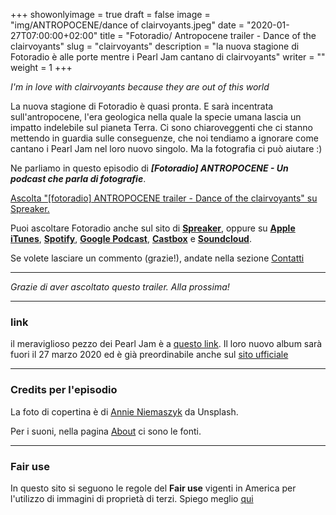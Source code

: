 +++
showonlyimage = true
draft = false
image = "img/ANTROPOCENE/dance of clairvoyants.jpeg"
date = "2020-01-27T07:00:00+02:00"
title = "Fotoradio/ Antropocene trailer - Dance of the clairvoyants"
slug = "clairvoyants"
description = "la nuova stagione di Fotoradio è alle porte mentre i Pearl Jam cantano di clairvoyants"
writer = ""
weight = 1
+++

_I'm in love with clairvoyants because they are out of this world_
<!--more-->

La nuova stagione di Fotoradio è quasi pronta. E sarà incentrata sull'antropocene, l'era geologica nella quale la specie umana lascia un impatto indelebile sul pianeta Terra.
Ci sono chiaroveggenti che ci stanno mettendo in guardia sulle conseguenze, che noi tendiamo a ignorare come cantano i Pearl Jam nel loro nuovo singolo.
Ma la fotografia ci può aiutare :)

Ne parliamo in questo episodio di **_[Fotoradio] ANTROPOCENE - Un podcast che parla di fotografie_**.

<a class="spreaker-player" href="https://www.spreaker.com/episode/22091924" data-resource="episode_id=22091924" data-width="100%" data-height="200px" data-theme="light" data-playlist="false" data-playlist-continuous="false" data-autoplay="false" data-live-autoplay="false" data-chapters-image="true" data-episode-image-position="right" data-hide-logo="false" data-hide-likes="false" data-hide-comments="false" data-hide-sharing="false" data-hide-download="false">Ascolta "[fotoradio] ANTROPOCENE trailer - Dance of the clairvoyants" su Spreaker.</a>

Puoi ascoltare Fotoradio anche sul sito di <a href="https://www.spreaker.com/show/fotoradio-un-podcast-sulle-fotografie">**Spreaker**</a>, oppure su <a target="blank" href="https://podcasts.apple.com/it/podcast/fotoradio-un-podcast-sulle-fotografie/id1473090985">**Apple iTunes**</a>, <a target="blank" href="https://open.spotify.com/show/3dzBBFOJD2gaz2pRdhlzYh">**Spotify**</a>, <a target="blank" href="https://www.google.com/podcasts?feed=aHR0cHM6Ly93d3cuc3ByZWFrZXIuY29tL3Nob3cvMzYwNzI4OS9lcGlzb2Rlcy9mZWVk">**Google Podcast**</a>, <a target="blank" href="https://castbox.fm/channel/Fotoradio-un-podcast-sulle-fotografie-id2203635?country=it">**Castbox**</a> e <a target="blank" href="https://soundcloud.com/user-153455998">**Soundcloud**</a>.

Se volete lasciare un commento (grazie!), andate nella sezione <a href="/contact/">Contatti</a>

- - -

_Grazie di aver ascoltato questo trailer. Alla prossima!_

- - -

### link

il meraviglioso pezzo dei Pearl Jam è a <a target="blank" href="https://www.youtube.com/watch?v=xJwuP5wPCLQ">questo link</a>.
Il loro nuovo album sarà fuori il 27 marzo 2020 ed è già preordinabile anche sul <a target="blank" href="https://shop.virginemi.com/pearljam/?utm_campaign=PearlJam20200109&utm_content=&utm_medium=social&utm_source=Social-Other&utm_umguk=pearljam.lnk.to%2FgigatonWe%2Fartiststore">sito ufficiale</a>

- - -

### Credits per l'episodio

La foto di copertina è di <a target="blank" href="https://unsplash.com/@annieniemaszyk">Annie Niemaszyk</a> da Unsplash.

Per i suoni, nella pagina <a href="/about/">About</a> ci sono le fonti.

- - -

### Fair use

In questo sito si seguono le regole del **Fair use** vigenti in America per l'utilizzo di immagini di proprietà di terzi. Spiego meglio <a href="/static_page/fair_use/">qui</a>
